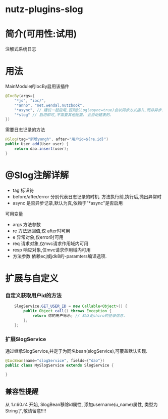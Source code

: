 nutz-plugins-slog
==================================

简介(可用性:试用)
==================================

注解式系统日志

用法
==================================

MainModule的IocBy启用该插件

```java
@IocBy(args={
	"*js", "ioc/",
	"*anno", "net.wendal.nutzbook",
	"*async", // 建议一起启用,否则@SLog(async=true)会以同步方式插入,而非异步.
	"*slog" // 启用即可,不需要其他配置. 会自动建表的.
})
```

需要日志记录的方法

```java
@Slog(tag="新增yongh", after="用户id=${re.id}")
public User add(User user) {
    return dao.insert(user);
}
```

@Slog注解详解
======================================

* tag 标识符
* before/after/error 分别代表日志记录的时机. 方法执行前,执行后,抛出异常时
* async 是否异步记录,默认为真,依赖于"*async"是否启用

可用变量

* args 方法参数
* re 方法返回值,仅 after时可用
* e 异常对象,仅error时可用
* req 请求对象,仅mvc请求作用域内可用
* resp 响应对象,仅mvc请求作用域内可用
* 方法参数 依赖ecj或jdk8的-paramters编译选项.

扩展与自定义
=======================================

### 自定义获取用户id的方法


```java
    SlogService.GET_USER_ID = new Callable<Object>() {
        public Object call() throws Exception {
            return 你的用户标示; // 默认走shiro的登录信息.
        };
    };
```

### 扩展SlogService

通过继承SlogService,并定于为同名bean(slogService),可覆盖默认实现.

```java
@IocBean(name="slogService", fields={"dao"})
public class MySlogService extends SlogService {

}
```

## 兼容性提醒

从 1.r.60.r4 开始, SlogBean移除id属性, 添加username(u_name)属性, 类型为String了,敬请留意!!!!